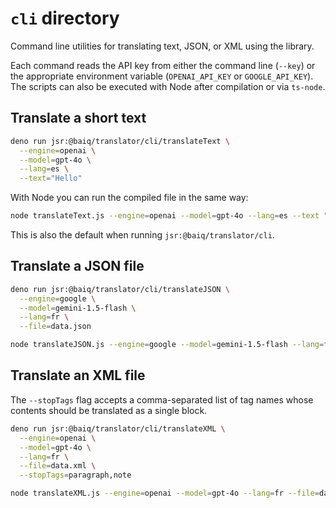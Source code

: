 # `cli` directory

Command line utilities for translating text, JSON, or XML using the library.

Each command reads the API key from either the command line (`--key`) or the
appropriate environment variable (`OPENAI_API_KEY` or `GOOGLE_API_KEY`). The
scripts can also be executed with Node after compilation or via `ts-node`.

## Translate a short text

```sh
deno run jsr:@baiq/translator/cli/translateText \
  --engine=openai \
  --model=gpt-4o \
  --lang=es \
  --text="Hello"
```

With Node you can run the compiled file in the same way:

```sh
node translateText.js --engine=openai --model=gpt-4o --lang=es --text "Hello"
```

This is also the default when running `jsr:@baiq/translator/cli`.

## Translate a JSON file

```sh
deno run jsr:@baiq/translator/cli/translateJSON \
  --engine=google \
  --model=gemini-1.5-flash \
  --lang=fr \
  --file=data.json
```

```sh
node translateJSON.js --engine=google --model=gemini-1.5-flash --lang=fr --file=data.json
```

## Translate an XML file

The `--stopTags` flag accepts a comma-separated list of tag names whose contents
should be translated as a single block.

```sh
deno run jsr:@baiq/translator/cli/translateXML \
  --engine=openai \
  --model=gpt-4o \
  --lang=fr \
  --file=data.xml \
  --stopTags=paragraph,note
```

```sh
node translateXML.js --engine=openai --model=gpt-4o --lang=fr --file=data.xml --stopTags=paragraph,note
```
